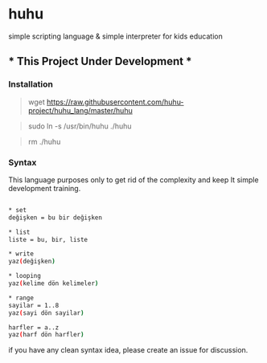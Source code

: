 huhu
===================
simple scripting language & simple interpreter for kids education

## * This Project Under Development *

### Installation

> wget https://raw.githubusercontent.com/huhu-project/huhu_lang/master/huhu

> sudo ln -s /usr/bin/huhu ./huhu

> rm ./huhu

### Syntax

This language purposes only to get rid of the complexity and keep It simple development training.

```sh

* set
değişken = bu bir değişken

* list
liste = bu, bir, liste

* write
yaz(değişken)

* looping
yaz(kelime dön kelimeler)

* range
sayilar = 1..8
yaz(sayi dön sayilar)

harfler = a..z
yaz(harf dön harfler)

```
if you have any clean syntax idea, please create an issue for discussion.
